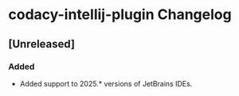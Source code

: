 <!-- Keep a Changelog guide -> https://keepachangelog.com -->

# codacy-intellij-plugin Changelog

## [Unreleased]

### Added

- Added support to 2025.* versions of JetBrains IDEs.
